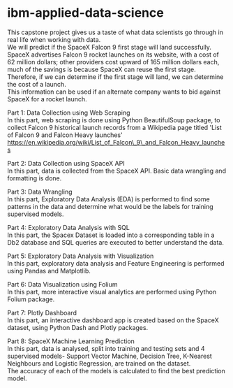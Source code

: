 # ibm-applied-data-science
This capstone project gives us a taste of what data scientists go through in real life when working with data.<br />
We will predict if the SpaceX Falcon 9 first stage will land successfully.<br />
SpaceX advertises Falcon 9 rocket launches on its website, with a cost of 62 million dollars; other providers cost upward of 165 million dollars each, much of the savings is because SpaceX can reuse the first stage.<br />
Therefore, if we can determine if the first stage will land, we can determine the cost of a launch.<br />
This information can be used if an alternate company wants to bid against SpaceX for a rocket launch.<br />

Part 1: Data Collection using Web Scraping<br />
In this part, web scraping is done using Python BeautifulSoup package, to collect Falcon 9 historical launch records from a Wikipedia page titled 'List of Falcon 9 and Falcon Heavy launches'<br />
https://en.wikipedia.org/wiki/List_of_Falcon\_9\_and_Falcon_Heavy_launches

Part 2: Data Collection using SpaceX API<br />
In this part, data is collected from the SpaceX API. Basic data wrangling and formatting is done.

Part 3: Data Wrangling<br />
In this part, Exploratory Data Analysis (EDA) is performed to find some patterns in the data and determine what would be the labels for training supervised models.

Part 4: Exploratory Data Analysis with SQL<br />
In this part, the Spacex Dataset is loaded into a corresponding table in a Db2 database and SQL queries are executed to better understand the data.

Part 5: Exploratory Data Analysis with Visualization<br />
In this part, exploratory data analysis and Feature Engineering is performed using Pandas and Matplotlib.

Part 6: Data Visualization using Folium<br />
In this part, more interactive visual analytics are performed using Python Folium package.

Part 7: Plotly Dashboard<br />
In this part, an interactive dashboard app is created based on the SpaceX dataset, using Python Dash and Plotly packages.

Part 8: SpaceX Machine Learning Prediction<br />
In this part, data is analysed, split into training and testing sets and 4 supervised models- Support Vector Machine, Decision Tree, K-Nearest Neighbours and Logistic Regression, are trained on the dataset.<br />
The accuracy of each of the models is calculated to find the best prediction model.
